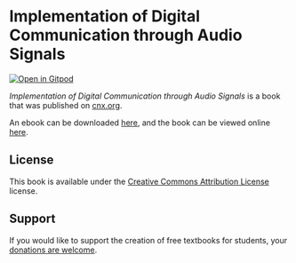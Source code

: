 # Implementation of Digital Communication through Audio Signals

[![Open in Gitpod](https://gitpod.io/button/open-in-gitpod.svg)](https://gitpod.io/from-referrer/)

_Implementation of Digital Communication through Audio Signals_ is a book that was published on [cnx.org](https://cnx.org/).

An ebook can be downloaded [here](https://github.com/cnx-user-books/cnxbook-implementation-of-digital-communication-through-audio-signals/releases/latest), and the book can be viewed online [here](https://github.com/cnx-user-books/cnxbook-implementation-of-digital-communication-through-audio-signals/releases/latest).

## License
This book is available under the [Creative Commons Attribution License](./LICENSE) license.

## Support
If you would like to support the creation of free textbooks for students, your [donations are welcome](https://riceconnect.rice.edu/donation/support-openstax-banner).
